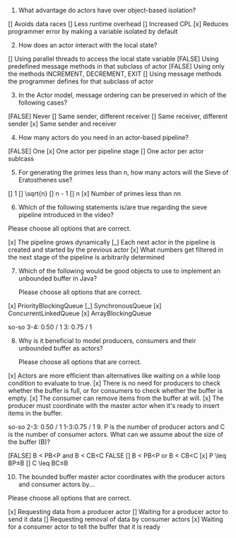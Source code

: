 1. What advantage do actors have over object-based isolation?

[] Avoids data races
[] Less runtime overhead
[] Increased CPL
[x] Reduces programmer error by making a variable isolated by default

2. How does an actor interact with the local state?

[] Using parallel threads to access the local state variable
[FALSE] Using predefined message methods in that subclass of actor
[FALSE] Using only the methods INCREMENT, DECREMENT, EXIT
[] Using message methods the programmer defines for that subclass of actor


3. In the Actor model, message ordering can be preserved in which of the following cases?

[FALSE] Never
[] Same sender, different receiver
[] Same receiver, different sender
[x] Same sender and receiver



4. How many actors do you need in an actor-based pipeline?

[FALSE] One
[x] One actor per pipeline stage
[] One actor per actor sublcass



5. For generating the primes less than n, how many actors will the Sieve of Eratosthenes use?

[] 1
[] \sqrt{n} 
[] n - 1
[] n
[x] Number of primes less than nn

6. Which of the following statements is/are true regarding the sieve pipeline introduced in the video?
   
Please choose all options that are correct.

[x] The pipeline grows dynamically
[_] Each next actor in the pipeline is created and started by the previous actor
[x] What numbers get filtered in the next stage of the pipeline is arbitrarily determined

7. Which of the following would be good objects to use to implement an unbounded buffer in Java?
   
   Please choose all options that are correct.
   
   
[x] PriorityBlockingQueue
[_] SynchronousQueue
[x] ConcurrentLinkedQueue
[x] ArrayBlockingQueue

so-so
3-4: 0.50 / 1 
3: 0.75 / 1 

8.  Why is it beneficial to model producers, consumers and their unbounded buffer as actors?
    
    Please choose all options that are correct.
    
[x] Actors are more efficient than alternatives like waiting on a while loop condition to evaluate to true.
[x] There is no need for producers to check whether the buffer is full, or for consumers to check whether the buffer is empty.
[x] The consumer can remove items from the buffer at will.
[x] The producer must coordinate with the master actor when it's ready to insert items in the buffer.

so-so
2-3: 0.50 / 1 
1-3:0.75 / 1 
9. P is the number of producer actors and C is the number of consumer actors. 
What can we assume about the size of the buffer (B)?

[FALSE] B < PB<P and B < CB<C FALSE
[] B < PB<P or B < CB<C
[x] P \leq BP≤B
[] C \leq BC≤B   
   
10. The bounded buffer master actor coordinates with the producer actors and consumer actors by...

Please choose all options that are correct.

[x] Requesting data from a producer actor
[] Waiting for a producer actor to send it data
[] Requesting removal of data by consumer actors
[x] Waiting for a consumer actor to tell the buffer that it is ready